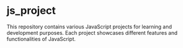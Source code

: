 # js_project
This repository contains various JavaScript projects for learning and development purposes. Each project showcases different features and functionalities of JavaScript.
